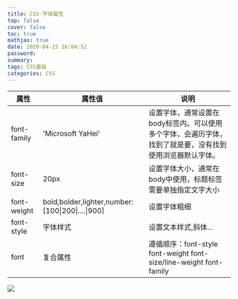 ```yaml
---
title: CSS-字体属性
top: false
cover: false
toc: true
mathjax: true
date: 2020-04-15 16:04:52
password:
summary:
tags: CSS基础
categories: CSS
---
```


| 属性        | 属性值                                           | 说明                                                         |
| ----------- | ------------------------------------------------ | ------------------------------------------------------------ |
| font-family | 'Microsoft YaHei'                                | 设置字体，通常设置在body标签内。可以使用多个字体，会遍历字体，找到了就是要，没有找到使用浏览器默认字体。 |
| font-size   | 20px                                             | 设置字体大小，通常在body中使用，标题标签需要单独指定文字大小 |
| font-weight | bold,bolder,lighter,number:[100\|200\|....\|900] | 设置字体粗细                                                 |
| font-style  | 字体样式                                         | 设置文本样式,斜体...                                         |
| font        | 复合属性                                         | 遵循顺序：font-style font-weight font-size/line-weight  font-family |



![](image-20200331113710518.png)